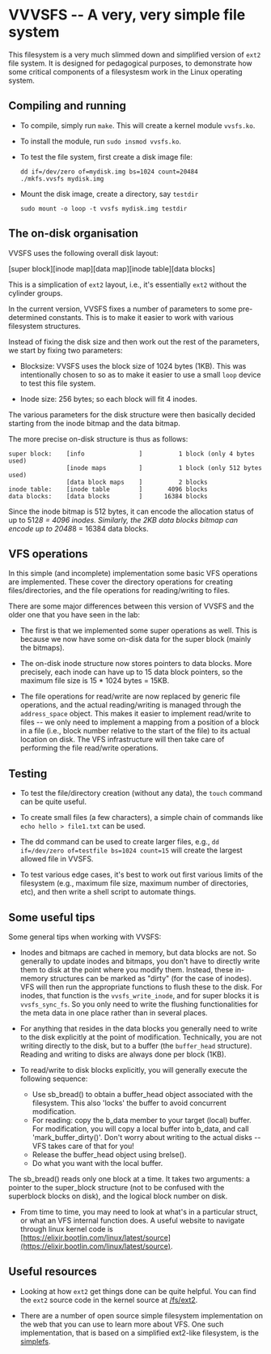 # VVVSFS -- A very, very simple file system

This filesystem is a very much slimmed down and simplified version of `ext2` file system. It is designed for pedagogical purposes, to demonstrate how some critical components of a filesystesm work in the Linux operating system. 

## Compiling and running

* To compile, simply run `make`. This will create a kernel module `vvsfs.ko`. 

* To install the module, run `sudo insmod vvsfs.ko`. 

* To test the file system, first create a disk image file:

    ```
    dd if=/dev/zero of=mydisk.img bs=1024 count=20484
    ./mkfs.vvsfs mydisk.img 
    ```

* Mount the disk image, create a directory, say `testdir`

    ```
    sudo mount -o loop -t vvsfs mydisk.img testdir
    ```



## The on-disk organisation 

VVSFS uses the following overall disk layout:


[super block][inode map][data map][inode table][data blocks]

This is a simplication of `ext2` layout, i.e., it's essentially `ext2` without the cylinder groups. 


In the current version, VVSFS fixes a number of parameters to some pre-determined constants. This is to make it easier to work with various filesystem structures. 

Instead of fixing the disk size and then work out the rest of the parameters, we start by fixing two parameters: 

* Blocksize: VVSFS uses the block size of 1024 bytes (1KB). This was intentionally chosen to so as to make it easier to use a small `loop` device to test this file system.

* Inode size: 256 bytes; so each block will fit 4 inodes.

The various parameters for the disk structure were then basically decided starting from the inode bitmap and the data bitmap. 

The more precise on-disk structure is thus as follows:

```
super block:    [info               ]          1 block (only 4 bytes used)
                [inode maps         ]          1 block (only 512 bytes used)
                [data block maps    ]          2 blocks 
inode table:    [inode table        ]       4096 blocks
data blocks:    [data blocks        ]      16384 blocks
```

Since the inode bitmap is 512 bytes, it can encode the allocation status of up to 512*8 = 4096 inodes. Similarly, the 2KB data blocks bitmap can encode up to 2048*8 = 16384 data blocks. 


## VFS operations

In this simple (and incomplete) implementation some basic VFS operations are implemented. These cover the directory operations for creating files/directories, and the file operations for reading/writing to files.

There are some major differences between this version of VVSFS and the older one that you have seen in the lab: 

* The first is that we implemented some super operations as well. This is because we now have some on-disk data for the super block (mainly the bitmaps).

* The on-disk inode structure now stores pointers to data blocks. More precisely, each inode can have up to 15 data block pointers, so the maximum file size is 15 * 1024 bytes = 15KB. 

* The file operations for read/write are now replaced by generic file operations, and the actual reading/writing is managed through the `address_space` object. This makes it easier to implement read/write to files -- we only need to implement a mapping from a position of a block in a file (i.e., block number relative to the start of the file) to its actual location on disk. The VFS infrastructure will then take care of performing the file read/write operations. 

## Testing 

* To test the file/directory creation (without any data), the `touch` command can be quite useful. 
  
* To create small files (a few characters), a simple chain of commands like `echo hello > file1.txt` can be used. 

* The dd command can be used to create larger files, e.g., `dd if=/dev/zero of=testfile bs=1024 count=15` will create the largest allowed file in VVSFS. 

* To test various edge cases, it's best to work out first various limits of the filesystem (e.g., maximum file size, maximum number of directories, etc), and then write a shell script to automate things. 




## Some useful tips

Some general tips when working with VVSFS: 

- Inodes and bitmaps are cached in memory, but data blocks are not. So generally to update inodes and bitmaps, you don't have to directly write them to disk at the point where you modify them. Instead, these in-memory structures can be marked as "dirty" (for the case of inodes). VFS will then run the appropriate functions to flush these to the disk. For inodes, that function is the `vvsfs_write_inode`, and for super blocks it is `vvsfs_sync_fs`. So you only need to write the flushing functionalities for the meta data in one place rather than in several places. 

- For anything that resides in the data blocks you generally need to write to the disk explicitly at the point of modification. Technically, you are not writing directly to the disk, but to a buffer (the `buffer_head` structure). Reading and writing to disks are always done per block (1KB).  

- To read/write to disk blocks explicitly, you will generally execute the following sequence:

    * Use sb_bread() to obtain a buffer_head object associated with the filesystem. This also 'locks' the buffer to avoid concurrent modification. 
    * For reading: copy the b_data member to your target (local) buffer. For modification, you will copy a local buffer into b_data, and call 'mark_buffer_dirty()'. Don't worry about writing to the actual disks -- VFS takes care of that for you!
    * Release the buffer_head object using brelse(). 
    * Do what you want with the local buffer. 

The sb_bread() reads only one block at a time. It takes two arguments: a pointer to the super_block structure (not to be confused with the superblock blocks on disk), and the logical block number on disk. 

- From time to time, you may need to look at what's in a particular struct, or what an VFS internal function does. A useful website to navigate through linux kernel code is [https://elixir.bootlin.com/linux/latest/source](https://elixir.bootlin.com/linux/latest/source).


## Useful resources

- Looking at how `ext2` get things done can be quite helpful. You can find the `ext2` source code in the kernel source at [/fs/ext2](https://elixir.bootlin.com/linux/v5.15.84/source/fs/ext2). 

- There are a number of open source simple filesystem implementation on the web that you can use to learn more about VFS. One such implementation, that is based on a simplified ext2-like filesystem, is the [simplefs](https://github.com/sysprog21/simplefs). 
  

